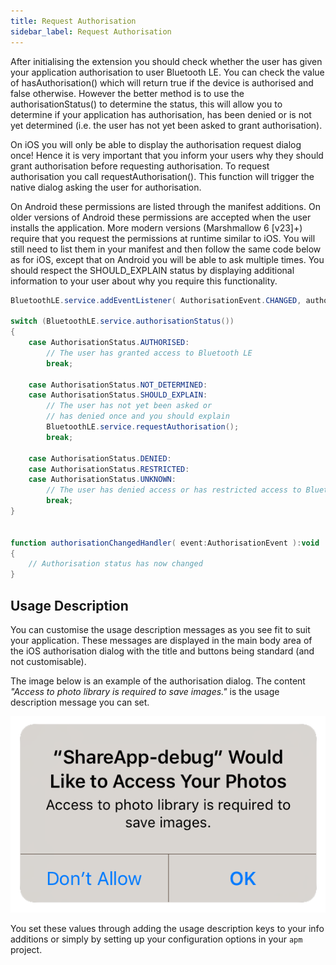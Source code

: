 ```yaml
---
title: Request Authorisation
sidebar_label: Request Authorisation
---
```



After initialising the extension you should check whether the user has given your application 
authorisation to user Bluetooth LE. You can check the value of hasAuthorisation() which will 
return true if the device is authorised and false otherwise. However the better method is to 
use the authorisationStatus() to determine the status, this will allow you to determine if 
your application has authorisation, has been denied or is not yet determined (i.e. the user 
has not yet been asked to grant authorisation).

On iOS you will only be able to display the authorisation request dialog once! Hence it is 
very important that you inform your users why they should grant authorisation before requesting 
authorisation. To request authorisation you call requestAuthorisation(). This function will 
trigger the native dialog asking the user for authorisation.

On Android these permissions are listed through the manifest additions. On older versions of 
Android these permissions are accepted when the user installs the application. More modern 
versions (Marshmallow 6 [v23]+) require that you request the permissions at runtime similar 
to iOS. You will still need to list them in your manifest and then follow the same code below 
as for iOS, except that on Android you will be able to ask multiple times. You should respect 
the SHOULD_EXPLAIN status by displaying additional information to your user about why you 
require this functionality.


```actionscript
BluetoothLE.service.addEventListener( AuthorisationEvent.CHANGED, authorisationChangedHandler );

switch (BluetoothLE.service.authorisationStatus())
{
	case AuthorisationStatus.AUTHORISED:
		// The user has granted access to Bluetooth LE
		break;
	
	case AuthorisationStatus.NOT_DETERMINED:
	case AuthorisationStatus.SHOULD_EXPLAIN:
		// The user has not yet been asked or 
		// has denied once and you should explain
		BluetoothLE.service.requestAuthorisation();
		break;
	
	case AuthorisationStatus.DENIED:
	case AuthorisationStatus.RESTRICTED:
	case AuthorisationStatus.UNKNOWN:
		// The user has denied access or has restricted access to Bluetooth LE
		break;
}


function authorisationChangedHandler( event:AuthorisationEvent ):void
{
	// Authorisation status has now changed
}
```


## Usage Description

You can customise the usage description messages as you see fit to suit your application. These messages are displayed in the main body area of the iOS authorisation dialog with the title and buttons being standard (and not customisable).

The image below is an example of the authorisation dialog. The content *"Access to photo library is required to save images."* is the usage description message you can set.

![](images/ios-permission-dialog.png)

You set these values through adding the usage description keys to your info additions or simply by setting up your configuration options in your `apm` project. 




